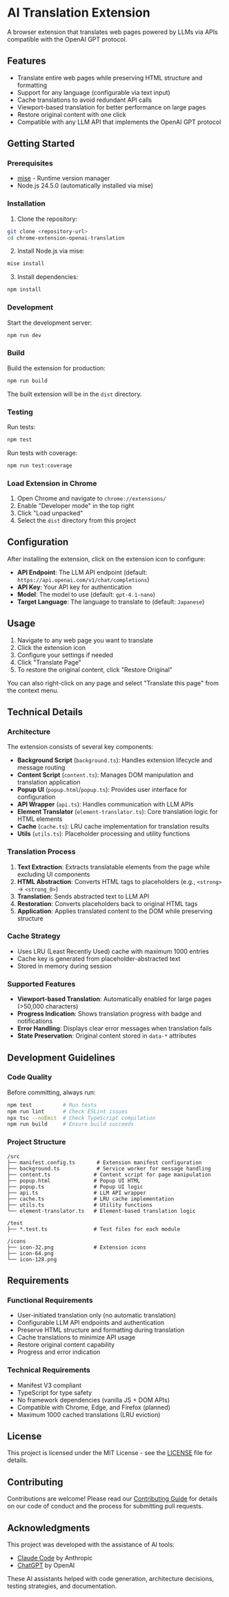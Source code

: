 # AI Translation Extension

A browser extension that translates web pages powered by LLMs via APIs compatible with the OpenAI GPT protocol.

## Features

- Translate entire web pages while preserving HTML structure and formatting
- Support for any language (configurable via text input)
- Cache translations to avoid redundant API calls
- Viewport-based translation for better performance on large pages
- Restore original content with one click
- Compatible with any LLM API that implements the OpenAI GPT protocol

## Getting Started

### Prerequisites

- [mise](https://mise.jdx.dev/) - Runtime version manager
- Node.js 24.5.0 (automatically installed via mise)

### Installation

1. Clone the repository:
```bash
git clone <repository-url>
cd chrome-extension-openai-translation
```

2. Install Node.js via mise:
```bash
mise install
```

3. Install dependencies:
```bash
npm install
```

### Development

Start the development server:
```bash
npm run dev
```

### Build

Build the extension for production:
```bash
npm run build
```

The built extension will be in the `dist` directory.

### Testing

Run tests:
```bash
npm test
```

Run tests with coverage:
```bash
npm run test:coverage
```

### Load Extension in Chrome

1. Open Chrome and navigate to `chrome://extensions/`
2. Enable "Developer mode" in the top right
3. Click "Load unpacked"
4. Select the `dist` directory from this project

## Configuration

After installing the extension, click on the extension icon to configure:

- **API Endpoint**: The LLM API endpoint (default: `https://api.openai.com/v1/chat/completions`)
- **API Key**: Your API key for authentication
- **Model**: The model to use (default: `gpt-4.1-nano`)
- **Target Language**: The language to translate to (default: `Japanese`)

## Usage

1. Navigate to any web page you want to translate
2. Click the extension icon
3. Configure your settings if needed
4. Click "Translate Page"
5. To restore the original content, click "Restore Original"

You can also right-click on any page and select "Translate this page" from the context menu.

## Technical Details

### Architecture

The extension consists of several key components:

- **Background Script** (`background.ts`): Handles extension lifecycle and message routing
- **Content Script** (`content.ts`): Manages DOM manipulation and translation application
- **Popup UI** (`popup.html`/`popup.ts`): Provides user interface for configuration
- **API Wrapper** (`api.ts`): Handles communication with LLM APIs
- **Element Translator** (`element-translator.ts`): Core translation logic for HTML elements
- **Cache** (`cache.ts`): LRU cache implementation for translation results
- **Utils** (`utils.ts`): Placeholder processing and utility functions

### Translation Process

1. **Text Extraction**: Extracts translatable elements from the page while excluding UI components
2. **HTML Abstraction**: Converts HTML tags to placeholders (e.g., `<strong>` → `<strong_0>`)
3. **Translation**: Sends abstracted text to LLM API
4. **Restoration**: Converts placeholders back to original HTML tags
5. **Application**: Applies translated content to the DOM while preserving structure

### Cache Strategy

- Uses LRU (Least Recently Used) cache with maximum 1000 entries
- Cache key is generated from placeholder-abstracted text
- Stored in memory during session

### Supported Features

- **Viewport-based Translation**: Automatically enabled for large pages (>50,000 characters)
- **Progress Indication**: Shows translation progress with badge and notifications
- **Error Handling**: Displays clear error messages when translation fails
- **State Preservation**: Original content stored in `data-*` attributes

## Development Guidelines

### Code Quality

Before committing, always run:
```bash
npm test          # Run tests
npm run lint      # Check ESLint issues
npx tsc --noEmit  # Check TypeScript compilation
npm run build     # Ensure build succeeds
```

### Project Structure

```
/src
├── manifest.config.ts       # Extension manifest configuration
├── background.ts            # Service worker for message handling
├── content.ts              # Content script for page manipulation
├── popup.html              # Popup UI HTML
├── popup.ts                # Popup UI logic
├── api.ts                  # LLM API wrapper
├── cache.ts                # LRU cache implementation
├── utils.ts                # Utility functions
└── element-translator.ts   # Element-based translation logic

/test
├── *.test.ts               # Test files for each module

/icons
├── icon-32.png             # Extension icons
├── icon-64.png
└── icon-128.png
```

## Requirements

### Functional Requirements

- User-initiated translation only (no automatic translation)
- Configurable LLM API endpoints and authentication
- Preserve HTML structure and formatting during translation
- Cache translations to minimize API usage
- Restore original content capability
- Progress and error indication

### Technical Requirements

- Manifest V3 compliant
- TypeScript for type safety
- No framework dependencies (vanilla JS + DOM APIs)
- Compatible with Chrome, Edge, and Firefox (planned)
- Maximum 1000 cached translations (LRU eviction)

## License

This project is licensed under the MIT License - see the [LICENSE](LICENSE) file for details.

## Contributing

Contributions are welcome! Please read our [Contributing Guide](CONTRIBUTING.md) for details on our code of conduct and the process for submitting pull requests.

## Acknowledgments

This project was developed with the assistance of AI tools:
- [Claude Code](https://claude.ai/code) by Anthropic
- [ChatGPT](https://chat.openai.com) by OpenAI

These AI assistants helped with code generation, architecture decisions, testing strategies, and documentation.